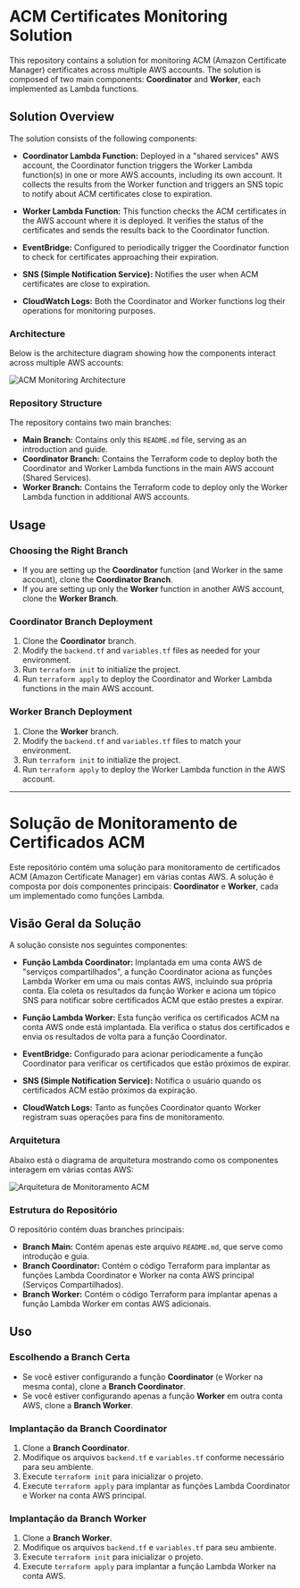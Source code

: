 # ACM Certificates Monitoring Solution

This repository contains a solution for monitoring ACM (Amazon Certificate Manager) certificates across multiple AWS accounts. The solution is composed of two main components: **Coordinator** and **Worker**, each implemented as Lambda functions.

## Solution Overview

The solution consists of the following components:

- **Coordinator Lambda Function:** Deployed in a "shared services" AWS account, the Coordinator function triggers the Worker Lambda function(s) in one or more AWS accounts, including its own account. It collects the results from the Worker function and triggers an SNS topic to notify about ACM certificates close to expiration.
  
- **Worker Lambda Function:** This function checks the ACM certificates in the AWS account where it is deployed. It verifies the status of the certificates and sends the results back to the Coordinator function.

- **EventBridge:** Configured to periodically trigger the Coordinator function to check for certificates approaching their expiration.

- **SNS (Simple Notification Service):** Notifies the user when ACM certificates are close to expiration.

- **CloudWatch Logs:** Both the Coordinator and Worker functions log their operations for monitoring purposes.

### Architecture

Below is the architecture diagram showing how the components interact across multiple AWS accounts:

![ACM Monitoring Architecture](acm.jpg)

### Repository Structure

The repository contains two main branches:

- **Main Branch:** Contains only this `README.md` file, serving as an introduction and guide.
- **Coordinator Branch:** Contains the Terraform code to deploy both the Coordinator and Worker Lambda functions in the main AWS account (Shared Services).
- **Worker Branch:** Contains the Terraform code to deploy only the Worker Lambda function in additional AWS accounts.

## Usage

### Choosing the Right Branch

- If you are setting up the **Coordinator** function (and Worker in the same account), clone the **Coordinator Branch**.
- If you are setting up only the **Worker** function in another AWS account, clone the **Worker Branch**.

### Coordinator Branch Deployment

1. Clone the **Coordinator** branch.
2. Modify the `backend.tf` and `variables.tf` files as needed for your environment.
3. Run `terraform init` to initialize the project.
4. Run `terraform apply` to deploy the Coordinator and Worker Lambda functions in the main AWS account.

### Worker Branch Deployment

1. Clone the **Worker** branch.
2. Modify the `backend.tf` and `variables.tf` files to match your environment.
3. Run `terraform init` to initialize the project.
4. Run `terraform apply` to deploy the Worker Lambda function in the AWS account.

---

# Solução de Monitoramento de Certificados ACM

Este repositório contém uma solução para monitoramento de certificados ACM (Amazon Certificate Manager) em várias contas AWS. A solução é composta por dois componentes principais: **Coordinator** e **Worker**, cada um implementado como funções Lambda.

## Visão Geral da Solução

A solução consiste nos seguintes componentes:

- **Função Lambda Coordinator:** Implantada em uma conta AWS de "serviços compartilhados", a função Coordinator aciona as funções Lambda Worker em uma ou mais contas AWS, incluindo sua própria conta. Ela coleta os resultados da função Worker e aciona um tópico SNS para notificar sobre certificados ACM que estão prestes a expirar.
  
- **Função Lambda Worker:** Esta função verifica os certificados ACM na conta AWS onde está implantada. Ela verifica o status dos certificados e envia os resultados de volta para a função Coordinator.

- **EventBridge:** Configurado para acionar periodicamente a função Coordinator para verificar os certificados que estão próximos de expirar.

- **SNS (Simple Notification Service):** Notifica o usuário quando os certificados ACM estão próximos da expiração.

- **CloudWatch Logs:** Tanto as funções Coordinator quanto Worker registram suas operações para fins de monitoramento.

### Arquitetura

Abaixo está o diagrama de arquitetura mostrando como os componentes interagem em várias contas AWS:

![Arquitetura de Monitoramento ACM](acm.jpg)

### Estrutura do Repositório

O repositório contém duas branches principais:

- **Branch Main:** Contém apenas este arquivo `README.md`, que serve como introdução e guia.
- **Branch Coordinator:** Contém o código Terraform para implantar as funções Lambda Coordinator e Worker na conta AWS principal (Serviços Compartilhados).
- **Branch Worker:** Contém o código Terraform para implantar apenas a função Lambda Worker em contas AWS adicionais.

## Uso

### Escolhendo a Branch Certa

- Se você estiver configurando a função **Coordinator** (e Worker na mesma conta), clone a **Branch Coordinator**.
- Se você estiver configurando apenas a função **Worker** em outra conta AWS, clone a **Branch Worker**.

### Implantação da Branch Coordinator

1. Clone a **Branch Coordinator**.
2. Modifique os arquivos `backend.tf` e `variables.tf` conforme necessário para seu ambiente.
3. Execute `terraform init` para inicializar o projeto.
4. Execute `terraform apply` para implantar as funções Lambda Coordinator e Worker na conta AWS principal.

### Implantação da Branch Worker

1. Clone a **Branch Worker**.
2. Modifique os arquivos `backend.tf` e `variables.tf` para seu ambiente.
3. Execute `terraform init` para inicializar o projeto.
4. Execute `terraform apply` para implantar a função Lambda Worker na conta AWS.